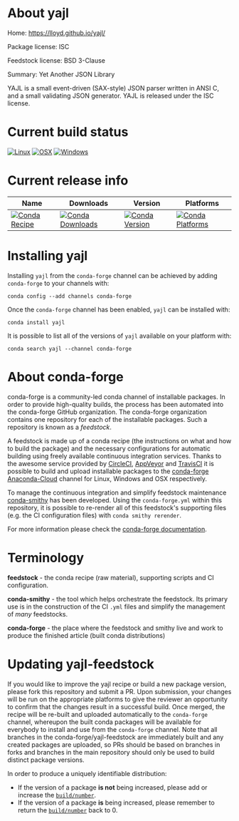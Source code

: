 About yajl
==========

Home: https://lloyd.github.io/yajl/

Package license: ISC

Feedstock license: BSD 3-Clause

Summary: Yet Another JSON Library

YAJL is a small event-driven (SAX-style) JSON parser written in ANSI C, and
a small validating JSON generator. YAJL is released under the ISC license.


Current build status
====================

[![Linux](https://img.shields.io/circleci/project/github/conda-forge/yajl-feedstock/master.svg?label=Linux)](https://circleci.com/gh/conda-forge/yajl-feedstock)
[![OSX](https://img.shields.io/travis/conda-forge/yajl-feedstock/master.svg?label=macOS)](https://travis-ci.org/conda-forge/yajl-feedstock)
[![Windows](https://img.shields.io/appveyor/ci/conda-forge/yajl-feedstock/master.svg?label=Windows)](https://ci.appveyor.com/project/conda-forge/yajl-feedstock/branch/master)

Current release info
====================

| Name | Downloads | Version | Platforms |
| --- | --- | --- | --- |
| [![Conda Recipe](https://img.shields.io/badge/recipe-yajl-green.svg)](https://anaconda.org/conda-forge/yajl) | [![Conda Downloads](https://img.shields.io/conda/dn/conda-forge/yajl.svg)](https://anaconda.org/conda-forge/yajl) | [![Conda Version](https://img.shields.io/conda/vn/conda-forge/yajl.svg)](https://anaconda.org/conda-forge/yajl) | [![Conda Platforms](https://img.shields.io/conda/pn/conda-forge/yajl.svg)](https://anaconda.org/conda-forge/yajl) |

Installing yajl
===============

Installing `yajl` from the `conda-forge` channel can be achieved by adding `conda-forge` to your channels with:

```
conda config --add channels conda-forge
```

Once the `conda-forge` channel has been enabled, `yajl` can be installed with:

```
conda install yajl
```

It is possible to list all of the versions of `yajl` available on your platform with:

```
conda search yajl --channel conda-forge
```


About conda-forge
=================

conda-forge is a community-led conda channel of installable packages.
In order to provide high-quality builds, the process has been automated into the
conda-forge GitHub organization. The conda-forge organization contains one repository
for each of the installable packages. Such a repository is known as a *feedstock*.

A feedstock is made up of a conda recipe (the instructions on what and how to build
the package) and the necessary configurations for automatic building using freely
available continuous integration services. Thanks to the awesome service provided by
[CircleCI](https://circleci.com/), [AppVeyor](http://www.appveyor.com/)
and [TravisCI](https://travis-ci.org/) it is possible to build and upload installable
packages to the [conda-forge](https://anaconda.org/conda-forge)
[Anaconda-Cloud](http://docs.anaconda.org/) channel for Linux, Windows and OSX respectively.

To manage the continuous integration and simplify feedstock maintenance
[conda-smithy](http://github.com/conda-forge/conda-smithy) has been developed.
Using the ``conda-forge.yml`` within this repository, it is possible to re-render all of
this feedstock's supporting files (e.g. the CI configuration files) with ``conda smithy rerender``.

For more information please check the [conda-forge documentation](https://conda-forge.org/docs/).

Terminology
===========

**feedstock** - the conda recipe (raw material), supporting scripts and CI configuration.

**conda-smithy** - the tool which helps orchestrate the feedstock.
                   Its primary use is in the construction of the CI ``.yml`` files
                   and simplify the management of *many* feedstocks.

**conda-forge** - the place where the feedstock and smithy live and work to
                  produce the finished article (built conda distributions)


Updating yajl-feedstock
=======================

If you would like to improve the yajl recipe or build a new
package version, please fork this repository and submit a PR. Upon submission,
your changes will be run on the appropriate platforms to give the reviewer an
opportunity to confirm that the changes result in a successful build. Once
merged, the recipe will be re-built and uploaded automatically to the
`conda-forge` channel, whereupon the built conda packages will be available for
everybody to install and use from the `conda-forge` channel.
Note that all branches in the conda-forge/yajl-feedstock are
immediately built and any created packages are uploaded, so PRs should be based
on branches in forks and branches in the main repository should only be used to
build distinct package versions.

In order to produce a uniquely identifiable distribution:
 * If the version of a package **is not** being increased, please add or increase
   the [``build/number``](http://conda.pydata.org/docs/building/meta-yaml.html#build-number-and-string).
 * If the version of a package **is** being increased, please remember to return
   the [``build/number``](http://conda.pydata.org/docs/building/meta-yaml.html#build-number-and-string)
   back to 0.